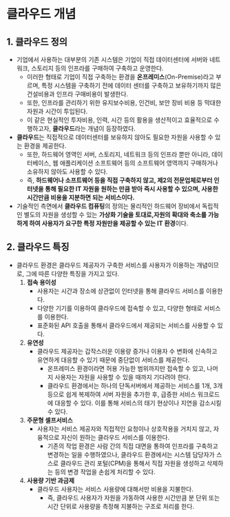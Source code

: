 # 클라우드 개념

## 1. 클라우드 정의
- 기업에서 사용하는 대부분의 기존 시스템은 기업이 직접 데이터센터에 서버와 네트워크, 스토리지 등의 인프라를 구매하여 구축하고 운영한다.
    - 이러한 형태로 기업이 직접 구축하는 환경을 **온프레미스**(On-Premise)라고 부르며, 특정 시스템을 구축하기 전에 데이터 센터를 구축하고 보유하기까지 많은 건설비용과 인프라 구매비용이 발생한다.
    - 또한, 인프라를 관리하기 위한 유지보수비용, 인건비, 보안 장비 비용 등 막대한 자원과 시간이 투입된다.
    - 이 같은 현실적인 투자비용, 인력, 시간 등의 활용을 생산적이고 효율적으로 수행하고자, **클라우드**라는 개념이 등장하였다.
- **클라우드**는 직접적으로 데이터센터를 보유하지 않아도 필요한 자원을 사용할 수 있는 환경을 제공한다.
    - 또한, 하드웨어 영역인 서버, 스토리지, 네트워크 등의 인프라 뿐만 아니라, 데이터베이스, 웹 애플리케이션 소프트웨어 등의 소프트웨어 영역까지 구매하거나 소유하지 않아도 사용할 수 있다.
    - 즉, **하드웨어나 소프트웨어 등을 직접 구축하지 않고, 제2의 전문업체로부터 인터넷을 통해 필요한 IT 자원을 원하는 만큼 받아 즉시 사용할 수 있으며, 사용한 시간만큼 비용을 지분하면 되는 서비스이다.**
- 기술적인 측면에서 **클라우드 컴퓨팅**의 정의는 물리적인 하드웨어 장비에서 독립적인 별도의 자원을 생성할 수 있는 **가상화 기술을 토대로,자원의 확대와 축소를 가능하게 하여 사용자가 요구한 특정 자원만을 제공할 수 있는 IT 환경**이다.

## 2. 클라우드 특징
- 클라우드 환경은 클라우드 제공자가 구축한 서비스를 사용자가 이용하는 개념이므로, 그에 따른 다양한 특징을 가지고 있다.
    1. **접속 용이성**
        - 사용자는 시간과 장소에 상관없이 인터넷을 통해 클라우드 서비스를 이용한다.
        - 다양한 기기를 이용하여 클라우드에 접속할 수 있고, 다양한 형태로 서비스를 이용한다.
        - 표준화된 API 호출을 통해서 클라우드에서 제공되는 서비스를 사용할 수 있다.
    2. **유연성**
        - 클라우드 제공자는 갑작스러운 이용량 증가나 이용자 수 변화에 신속하고 유연하게 대응할 수 있기 때문에 중단없이 서비스를 제공한다.
            - 온프레미스 환경이라면 허용 가능한 범위까지만 접속할 수 있고, 나머지 사용자는 자원을 사용할 수 있을 때까지 기다려야 한다.
            - 클라우드 환경에서는 하나의 단독서버에서 제공하는 서비스를 1개, 3개 등으로 쉽게 복제하여 서버 자원을 추가한 후, 급증한 서비스 워크로드에 대응할 수 있다.
            이를 통해 서비스의 태기 현상이나 지연을 감소시킬 수 있다.
    3. **주문형 셀프서비스**
        - 사용자는 서비스 제공자와 직접적인 요청이나 상호작용을 거치지 않고, 자융적으로 자신이 원하는 클라우드 서비스를 이용한다.
            - 기존의 작업 환경은 사람 간의 직접 대면을 통하여 인프라를 구축하고 변경하는 일을 수행하였으나, 클라우드 환경에서는 시스템 담당자가 스스로 클라우드 관리 포털(CPM)을 통해서 직접 자원을 생성하고 삭제하는 등의 변경 작업을 손쉽게 처리할 수 있다.
    4. **사용량 기반 과금제**
        - 클라우드 사용자는 서비스 사용량에 대해서만 비용을 지불한다.
            - 즉, 클라우드 사용자가 자원을 가동하여 사용한 시간만큼 분 단위 또는 시간 단위로 사용량을 측정해 지불하는 구조로 처리를 한다.